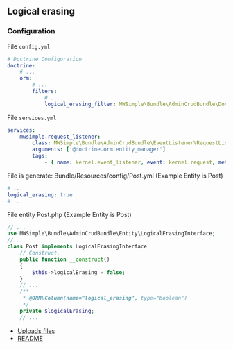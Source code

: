 ## Logical erasing

### Configuration

File `config.yml`

```yaml
# Doctrine Configuration
doctrine:
    # ...
    orm:
        # ...
        filters:
            # ...
            logical_erasing_filter: MWSimple\Bundle\AdminCrudBundle\Doctrine\LogicalErasingFilter
```

File `services.yml`

```yaml
services:
    mwsimple.request_listener:
        class: MWSimple\Bundle\AdminCrudBundle\EventListener\RequestListener
        arguments: ['@doctrine.orm.entity_manager']
        tags:
            - { name: kernel.event_listener, event: kernel.request, method: onKernelRequest }
```

File is generate: Bundle/Resources/config/Post.yml (Example Entity is Post)

```yaml
# ...
logical_erasing: true
# ...
```

File entity Post.php (Example Entity is Post)

```php
// ...
use MWSimple\Bundle\AdminCrudBundle\Entity\LogicalErasingInterface;
// ...
class Post implements LogicalErasingInterface
    // Construct.
    public function __construct()
    {
        $this->logicalErasing = false;
    }
    // ...
    /**
     * @ORM\Column(name="logical_erasing", type="boolean")
     */
    private $logicalErasing;
    // ...
```

* [Uploads files](subirarchivos_en.md)
* [README](README_EN.md)
